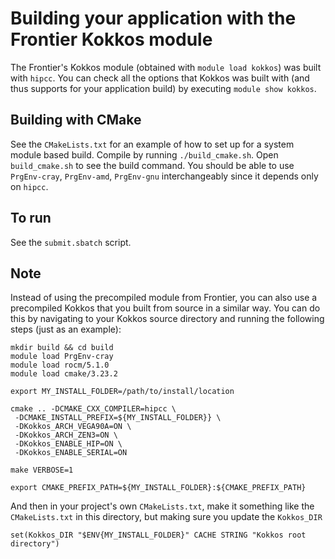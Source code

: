 # Building your application with the Frontier Kokkos module

The Frontier's Kokkos module (obtained with `module load kokkos`) was  built
with `hipcc`. You can check all the options that Kokkos was built with (and thus
supports for your application build) by executing `module show kokkos`. 


## Building with CMake
See the `CMakeLists.txt` for an example of how to set up for a system module based build.
Compile by running `./build_cmake.sh`. Open `build_cmake.sh` to see the build command. 
You should be able to use `PrgEnv-cray`, `PrgEnv-amd`, `PrgEnv-gnu` interchangeably since
it depends only on `hipcc`.


## To run
See the `submit.sbatch` script.


## Note
Instead of using the precompiled module from Frontier, you can also use a precompiled
Kokkos that you built from source in a similar way. You can do this by
navigating to your Kokkos source directory and running the following steps
(just as an example):

```
mkdir build && cd build
module load PrgEnv-cray
module load rocm/5.1.0
module load cmake/3.23.2

export MY_INSTALL_FOLDER=/path/to/install/location

cmake .. -DCMAKE_CXX_COMPILER=hipcc \
 -DCMAKE_INSTALL_PREFIX=${MY_INSTALL_FOLDER}} \
 -DKokkos_ARCH_VEGA90A=ON \
 -DKokkos_ARCH_ZEN3=ON \
 -DKokkos_ENABLE_HIP=ON \
 -DKokkos_ENABLE_SERIAL=ON 

make VERBOSE=1

export CMAKE_PREFIX_PATH=${MY_INSTALL_FOLDER}:${CMAKE_PREFIX_PATH}
```

And then in your project's own `CMakeLists.txt`, make it something like the 
`CMakeLists.txt` in this directory, but making sure you update the `Kokkos_DIR`

```
set(Kokkos_DIR "$ENV{MY_INSTALL_FOLDER}" CACHE STRING "Kokkos root directory")
```


